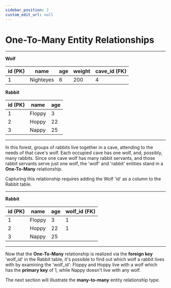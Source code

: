 ```yaml
---
sidebar_position: 2
custom_edit_url: null
---
```


# One-To-Many Entity Relationships 

---

**Wolf**

| id (PK) | name      | age | weight | cave_id (FK) |
|----|-----------|-----|--------|---------| 
| 1  | Nighteyes | 6   | 200    | 4       |

**Rabbit**

| id (PK) | name   | age |
|----|--------|-----|
| 1  | Floppy | 3   |
| 2  | Hoppy  | 22  |
| 3  | Nappy  | 25  |

---

In this forest, groups of rabbits live together in a cave, attending to the needs of that cave's wolf. Each occupied cave has one wolf, and, possibly, many rabbits. Since one cave wolf has many rabbit servants, and those rabbit servants serve just one wolf, the 'wolf' and 'rabbit' entities stand in a **One-To-Many** relationship.

Capturing this relationship requires adding the Wolf 'id' as a column to the Rabbit table.

---

**Rabbit**

| id (PK) | name   | age | wolf_id (FK) |
|----|--------|-----|---------|
| 1  | Floppy | 3   | 1       |
| 2  | Hoppy  | 22  | 1       |
| 3  | Nappy  | 25  |         |

---

Now that the **One-To-Many** relationship is realized via the **foreign key** 'wolf_id' in the Rabbit table, it's possible to find out which wolf a rabbit lives with by examining the 'wolf_id': Floppy and Hoppy live with a wolf which has the **primary key** of 1, while Nappy doesn't live with any wolf. 

The next section will illustrate the **many-to-many** entity relationship type. 